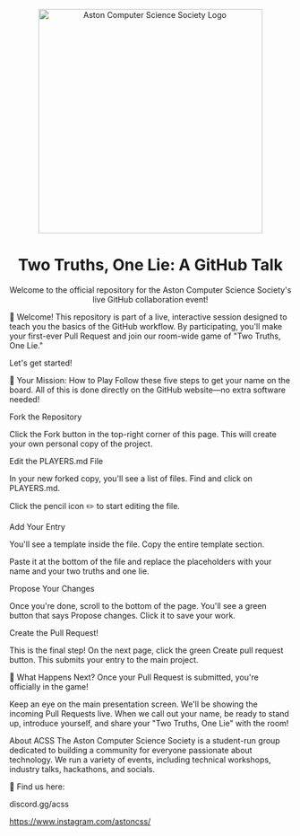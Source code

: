 <p align="center">
<img src="https://cdn.discordapp.com/attachments/1322392395051962450/1424120592524775615/image.png?ex=68e2cb28&is=68e179a8&hm=ecbfe97192a502eea39eff6167e6e258cf5cd3c155e112f891a396412d8b6c07" alt="Aston Computer Science Society Logo" width="400"/>
</p>

<h1 align="center">Two Truths, One Lie: A GitHub Talk</h1>

<p align="center">
Welcome to the official repository for the Aston Computer Science Society's live GitHub collaboration event!
</p>

👋 Welcome!
This repository is part of a live, interactive session designed to teach you the basics of the GitHub workflow. By participating, you'll make your first-ever Pull Request and join our room-wide game of "Two Truths, One Lie."

Let's get started!

🚀 Your Mission: How to Play
Follow these five steps to get your name on the board. All of this is done directly on the GitHub website—no extra software needed!

Fork the Repository

Click the Fork button in the top-right corner of this page. This will create your own personal copy of the project.

Edit the PLAYERS.md File

In your new forked copy, you'll see a list of files. Find and click on PLAYERS.md.

Click the pencil icon ✏️ to start editing the file.

Add Your Entry

You'll see a template inside the file. Copy the entire template section.

Paste it at the bottom of the file and replace the placeholders with your name and your two truths and one lie.

Propose Your Changes

Once you're done, scroll to the bottom of the page. You'll see a green button that says Propose changes. Click it to save your work.

Create the Pull Request!

This is the final step! On the next page, click the green Create pull request button. This submits your entry to the main project.

🤔 What Happens Next?
Once your Pull Request is submitted, you're officially in the game!

Keep an eye on the main presentation screen. We'll be showing the incoming Pull Requests live. When we call out your name, be ready to stand up, introduce yourself, and share your "Two Truths, One Lie" with the room!

About ACSS
The Aston Computer Science Society is a student-run group dedicated to building a community for everyone passionate about technology. We run a variety of events, including technical workshops, industry talks, hackathons, and socials.

🔗 Find us here:

discord.gg/acss

https://www.instagram.com/astoncss/
